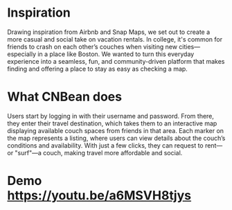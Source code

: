 # Inspiration
Drawing inspiration from Airbnb and Snap Maps, we set out to create a more casual and social take on vacation rentals. In college, it's common for friends to crash on each other’s couches when visiting new cities—especially in a place like Boston. We wanted to turn this everyday experience into a seamless, fun, and community-driven platform that makes finding and offering a place to stay as easy as checking a map.

# What CNBean does
Users start by logging in with their username and password. From there, they enter their travel destination, which takes them to an interactive map displaying available couch spaces from friends in that area. Each marker on the map represents a listing, where users can view details about the couch’s conditions and availability. With just a few clicks, they can request to rent—or "surf"—a couch, making travel more affordable and social.

# Demo https://youtu.be/a6MSVH8tjys

